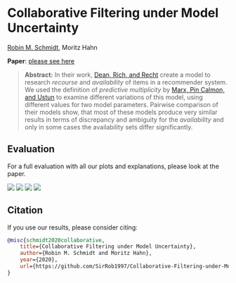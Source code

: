 # Collaborative Filtering under Model Uncertainty

[Robin M. Schmidt](https://scholar.google.de/citations?user=20vb63kAAAAJ&hl=de), Moritz Hahn

**Paper**: [please see here](https://drive.google.com/file/d/1wqdVtLtrtWhlXbPgVVi6vdoimX-Vx6XZ/view?usp=sharing)

> **Abstract:** In their work, [Dean, Rich, and Recht](https://arxiv.org/pdf/1912.10068.pdf) create a model to research *recourse* and *availability* of items in a recommender system. We used the definition of *predictive multiplicity* by [Marx, Pin Calmon, and Ustun](https://arxiv.org/pdf/1909.06677.pdf) to examine different variations of this model, using different values for two model parameters. Pairwise comparison of their models show, that most of these models produce very similar results in terms of discrepancy and ambiguity for the *availability* and only in some cases the availability sets differ significantly.

## Evaluation

For a full evaluation with all our plots and explanations, please look at the paper.

<img src = "https://i.imgur.com/HLKYsdT.png" >

<img src = "https://i.imgur.com/wxEZmeg.png" >

<img src = "https://i.imgur.com/cgZBkvU.png" >

<img src = "https://i.imgur.com/NHdJB7U.png" >

## Citation
If you use our results, please consider citing:

```bibtex
@misc{schmidt2020collaborative,
    title={Collaborative Filtering under Model Uncertainty},
    author={Robin M. Schmidt and Moritz Hahn},
    year={2020},
    url={https://github.com/SirRob1997/Collaborative-Filtering-under-Model-Uncertainty}
}
```
